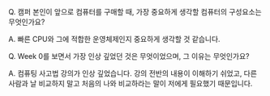 Q. 캠퍼 본인이 앞으로 컴퓨터를 구매할 때, 가장 중요하게 생각할 컴퓨터의 구성요소는 무엇인가요?

A. 빠른 CPU와 그에 적합한 운영체제인지 중요하게 생각할 것 같습니다.

Q. Week 0를 보면서 가장 인상 깊었던 것은 무엇이었으며, 그 이유는 무엇인가요?

A. 컴퓨팅 사고법 강의가 인상 깊었습니다. 강의 전반의 내용이 이해하기 쉬었고, 다른 사람과 날 비교하지 말고 처음의 나와 비교하라는 말이 저에게 필요했기 때문입니다.